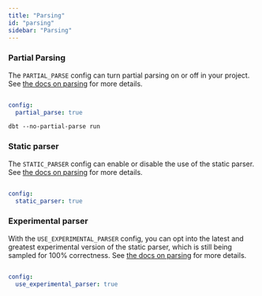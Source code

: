 ```yaml
---
title: "Parsing"
id: "parsing"
sidebar: "Parsing"
---
```


### Partial Parsing

The `PARTIAL_PARSE` config can turn partial parsing on or off in your project. See [the docs on parsing](/reference/parsing#partial-parsing) for more details.

<File name='profiles.yml'>

```yaml

config:
  partial_parse: true

```

</File>

<File name='Usage'>

```text
dbt --no-partial-parse run
```

</File>

### Static parser

The `STATIC_PARSER` config can enable or disable the use of the static parser. See [the docs on parsing](/reference/parsing#static-parser) for more details.

<File name='profiles.yml'>

```yaml

config:
  static_parser: true

```

</File>

### Experimental parser

With the `USE_EXPERIMENTAL_PARSER` config, you can opt into the latest and greatest experimental version of the static parser, which is still being sampled for 100% correctness. See [the docs on parsing](/reference/parsing#experimental-parser) for more details.

<File name='profiles.yml'>

```yaml

config:
  use_experimental_parser: true

```

</File>
